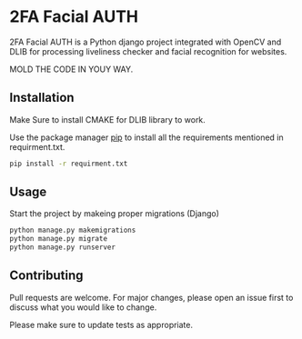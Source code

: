 # 2FA Facial AUTH

2FA Facial AUTH is a Python django project integrated with OpenCV and DLIB for processing liveliness checker and facial recognition for websites.

MOLD THE CODE IN YOUY WAY.

## Installation

Make Sure to install CMAKE for DLIB library to work.

Use the package manager [pip](https://pip.pypa.io/en/stable/) to install all the requirements mentioned in requirment.txt.

```bash
pip install -r requirment.txt
```

## Usage

Start the project by makeing proper migrations (Django)

```python
python manage.py makemigrations
python manage.py migrate
python manage.py runserver
```

## Contributing
Pull requests are welcome. For major changes, please open an issue first to discuss what you would like to change.

Please make sure to update tests as appropriate.
